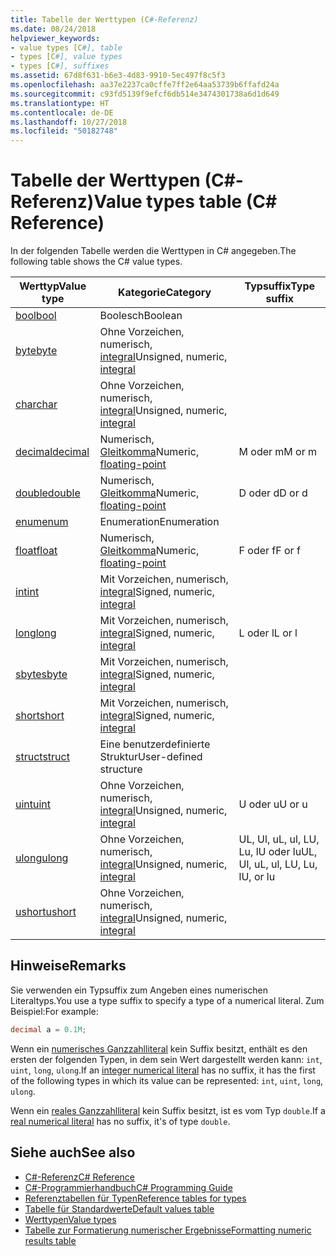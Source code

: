 ```yaml
---
title: Tabelle der Werttypen (C#-Referenz)
ms.date: 08/24/2018
helpviewer_keywords:
- value types [C#], table
- types [C#], value types
- types [C#], suffixes
ms.assetid: 67d8f631-b6e3-4d83-9910-5ec497f8c5f3
ms.openlocfilehash: aa37e2237ca0cffe7ff2e64aa53739b6ffafd24a
ms.sourcegitcommit: c93fd5139f9efcf6db514e3474301738a6d1d649
ms.translationtype: HT
ms.contentlocale: de-DE
ms.lasthandoff: 10/27/2018
ms.locfileid: "50182748"
---
```

# <a name="value-types-table-c-reference"></a><span data-ttu-id="304dc-102">Tabelle der Werttypen (C#-Referenz)</span><span class="sxs-lookup"><span data-stu-id="304dc-102">Value types table (C# Reference)</span></span>

<span data-ttu-id="304dc-103">In der folgenden Tabelle werden die Werttypen in C# angegeben.</span><span class="sxs-lookup"><span data-stu-id="304dc-103">The following table shows the C# value types.</span></span>  
  
|<span data-ttu-id="304dc-104">Werttyp</span><span class="sxs-lookup"><span data-stu-id="304dc-104">Value type</span></span>|<span data-ttu-id="304dc-105">Kategorie</span><span class="sxs-lookup"><span data-stu-id="304dc-105">Category</span></span>|<span data-ttu-id="304dc-106">Typsuffix</span><span class="sxs-lookup"><span data-stu-id="304dc-106">Type suffix</span></span>|  
|----------------|--------------|-----------------|  
|[<span data-ttu-id="304dc-107">bool</span><span class="sxs-lookup"><span data-stu-id="304dc-107">bool</span></span>](bool.md)|<span data-ttu-id="304dc-108">Boolesch</span><span class="sxs-lookup"><span data-stu-id="304dc-108">Boolean</span></span>||  
|[<span data-ttu-id="304dc-109">byte</span><span class="sxs-lookup"><span data-stu-id="304dc-109">byte</span></span>](byte.md)|<span data-ttu-id="304dc-110">Ohne Vorzeichen, numerisch, [integral](integral-types-table.md)</span><span class="sxs-lookup"><span data-stu-id="304dc-110">Unsigned, numeric, [integral](integral-types-table.md)</span></span>||  
|[<span data-ttu-id="304dc-111">char</span><span class="sxs-lookup"><span data-stu-id="304dc-111">char</span></span>](char.md)|<span data-ttu-id="304dc-112">Ohne Vorzeichen, numerisch, [integral](integral-types-table.md)</span><span class="sxs-lookup"><span data-stu-id="304dc-112">Unsigned, numeric, [integral](integral-types-table.md)</span></span>||  
|[<span data-ttu-id="304dc-113">decimal</span><span class="sxs-lookup"><span data-stu-id="304dc-113">decimal</span></span>](decimal.md)|<span data-ttu-id="304dc-114">Numerisch, [Gleitkomma](floating-point-types-table.md)</span><span class="sxs-lookup"><span data-stu-id="304dc-114">Numeric, [floating-point](floating-point-types-table.md)</span></span>|<span data-ttu-id="304dc-115">M oder m</span><span class="sxs-lookup"><span data-stu-id="304dc-115">M or m</span></span>|  
|[<span data-ttu-id="304dc-116">double</span><span class="sxs-lookup"><span data-stu-id="304dc-116">double</span></span>](double.md)|<span data-ttu-id="304dc-117">Numerisch, [Gleitkomma](floating-point-types-table.md)</span><span class="sxs-lookup"><span data-stu-id="304dc-117">Numeric, [floating-point](floating-point-types-table.md)</span></span>|<span data-ttu-id="304dc-118">D oder d</span><span class="sxs-lookup"><span data-stu-id="304dc-118">D or d</span></span>|  
|[<span data-ttu-id="304dc-119">enum</span><span class="sxs-lookup"><span data-stu-id="304dc-119">enum</span></span>](enum.md)|<span data-ttu-id="304dc-120">Enumeration</span><span class="sxs-lookup"><span data-stu-id="304dc-120">Enumeration</span></span>||  
|[<span data-ttu-id="304dc-121">float</span><span class="sxs-lookup"><span data-stu-id="304dc-121">float</span></span>](float.md)|<span data-ttu-id="304dc-122">Numerisch, [Gleitkomma](floating-point-types-table.md)</span><span class="sxs-lookup"><span data-stu-id="304dc-122">Numeric, [floating-point](floating-point-types-table.md)</span></span>|<span data-ttu-id="304dc-123">F oder f</span><span class="sxs-lookup"><span data-stu-id="304dc-123">F or f</span></span>|  
|[<span data-ttu-id="304dc-124">int</span><span class="sxs-lookup"><span data-stu-id="304dc-124">int</span></span>](int.md)|<span data-ttu-id="304dc-125">Mit Vorzeichen, numerisch, [integral](integral-types-table.md)</span><span class="sxs-lookup"><span data-stu-id="304dc-125">Signed, numeric, [integral](integral-types-table.md)</span></span>||  
|[<span data-ttu-id="304dc-126">long</span><span class="sxs-lookup"><span data-stu-id="304dc-126">long</span></span>](long.md)|<span data-ttu-id="304dc-127">Mit Vorzeichen, numerisch, [integral](integral-types-table.md)</span><span class="sxs-lookup"><span data-stu-id="304dc-127">Signed, numeric, [integral](integral-types-table.md)</span></span>|<span data-ttu-id="304dc-128">L oder l</span><span class="sxs-lookup"><span data-stu-id="304dc-128">L or l</span></span>|  
|[<span data-ttu-id="304dc-129">sbyte</span><span class="sxs-lookup"><span data-stu-id="304dc-129">sbyte</span></span>](sbyte.md)|<span data-ttu-id="304dc-130">Mit Vorzeichen, numerisch, [integral](integral-types-table.md)</span><span class="sxs-lookup"><span data-stu-id="304dc-130">Signed, numeric, [integral](integral-types-table.md)</span></span>||  
|[<span data-ttu-id="304dc-131">short</span><span class="sxs-lookup"><span data-stu-id="304dc-131">short</span></span>](short.md)|<span data-ttu-id="304dc-132">Mit Vorzeichen, numerisch, [integral](integral-types-table.md)</span><span class="sxs-lookup"><span data-stu-id="304dc-132">Signed, numeric, [integral](integral-types-table.md)</span></span>||  
|[<span data-ttu-id="304dc-133">struct</span><span class="sxs-lookup"><span data-stu-id="304dc-133">struct</span></span>](struct.md)|<span data-ttu-id="304dc-134">Eine benutzerdefinierte Struktur</span><span class="sxs-lookup"><span data-stu-id="304dc-134">User-defined structure</span></span>||  
|[<span data-ttu-id="304dc-135">uint</span><span class="sxs-lookup"><span data-stu-id="304dc-135">uint</span></span>](uint.md)|<span data-ttu-id="304dc-136">Ohne Vorzeichen, numerisch, [integral](integral-types-table.md)</span><span class="sxs-lookup"><span data-stu-id="304dc-136">Unsigned, numeric, [integral](integral-types-table.md)</span></span>|<span data-ttu-id="304dc-137">U oder u</span><span class="sxs-lookup"><span data-stu-id="304dc-137">U or u</span></span>|  
|[<span data-ttu-id="304dc-138">ulong</span><span class="sxs-lookup"><span data-stu-id="304dc-138">ulong</span></span>](ulong.md)|<span data-ttu-id="304dc-139">Ohne Vorzeichen, numerisch, [integral](integral-types-table.md)</span><span class="sxs-lookup"><span data-stu-id="304dc-139">Unsigned, numeric, [integral](integral-types-table.md)</span></span>|<span data-ttu-id="304dc-140">UL, Ul, uL, ul, LU, Lu, lU oder lu</span><span class="sxs-lookup"><span data-stu-id="304dc-140">UL, Ul, uL, ul, LU, Lu, lU, or lu</span></span>|  
|[<span data-ttu-id="304dc-141">ushort</span><span class="sxs-lookup"><span data-stu-id="304dc-141">ushort</span></span>](ushort.md)|<span data-ttu-id="304dc-142">Ohne Vorzeichen, numerisch, [integral](integral-types-table.md)</span><span class="sxs-lookup"><span data-stu-id="304dc-142">Unsigned, numeric, [integral](integral-types-table.md)</span></span>||  

## <a name="remarks"></a><span data-ttu-id="304dc-143">Hinweise</span><span class="sxs-lookup"><span data-stu-id="304dc-143">Remarks</span></span>

<span data-ttu-id="304dc-144">Sie verwenden ein Typsuffix zum Angeben eines numerischen Literaltyps.</span><span class="sxs-lookup"><span data-stu-id="304dc-144">You use a type suffix to specify a type of a numerical literal.</span></span> <span data-ttu-id="304dc-145">Zum Beispiel:</span><span class="sxs-lookup"><span data-stu-id="304dc-145">For example:</span></span>

```csharp
decimal a = 0.1M;
```

<span data-ttu-id="304dc-146">Wenn ein [numerisches Ganzzahlliteral](~/_csharplang/spec/lexical-structure.md#integer-literals) kein Suffix besitzt, enthält es den ersten der folgenden Typen, in dem sein Wert dargestellt werden kann: `int`, `uint`, `long`, `ulong`.</span><span class="sxs-lookup"><span data-stu-id="304dc-146">If an [integer numerical literal](~/_csharplang/spec/lexical-structure.md#integer-literals) has no suffix, it has the first of the following types in which its value can be represented: `int`, `uint`, `long`, `ulong`.</span></span>

<span data-ttu-id="304dc-147">Wenn ein [reales Ganzzahlliteral](~/_csharplang/spec/lexical-structure.md#real-literals) kein Suffix besitzt, ist es vom Typ `double`.</span><span class="sxs-lookup"><span data-stu-id="304dc-147">If a [real numerical literal](~/_csharplang/spec/lexical-structure.md#real-literals) has no suffix, it's of type `double`.</span></span>

## <a name="see-also"></a><span data-ttu-id="304dc-148">Siehe auch</span><span class="sxs-lookup"><span data-stu-id="304dc-148">See also</span></span>

- [<span data-ttu-id="304dc-149">C#-Referenz</span><span class="sxs-lookup"><span data-stu-id="304dc-149">C# Reference</span></span>](../index.md)
- [<span data-ttu-id="304dc-150">C#-Programmierhandbuch</span><span class="sxs-lookup"><span data-stu-id="304dc-150">C# Programming Guide</span></span>](../../programming-guide/index.md)
- [<span data-ttu-id="304dc-151">Referenztabellen für Typen</span><span class="sxs-lookup"><span data-stu-id="304dc-151">Reference tables for types</span></span>](reference-tables-for-types.md)
- [<span data-ttu-id="304dc-152">Tabelle für Standardwerte</span><span class="sxs-lookup"><span data-stu-id="304dc-152">Default values table</span></span>](default-values-table.md)
- [<span data-ttu-id="304dc-153">Werttypen</span><span class="sxs-lookup"><span data-stu-id="304dc-153">Value types</span></span>](value-types.md)
- [<span data-ttu-id="304dc-154">Tabelle zur Formatierung numerischer Ergebnisse</span><span class="sxs-lookup"><span data-stu-id="304dc-154">Formatting numeric results table</span></span>](formatting-numeric-results-table.md)
